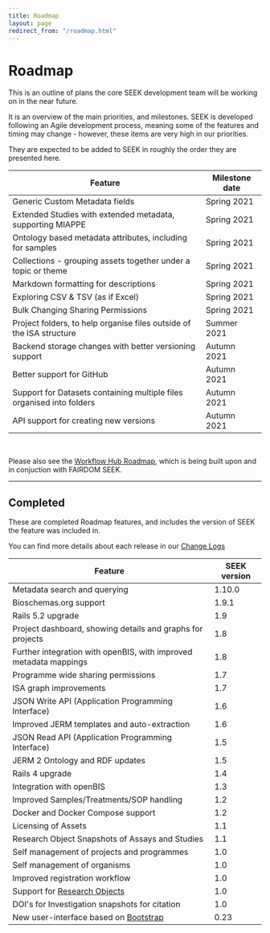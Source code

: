 ```yaml
---
title: Roadmap
layout: page
redirect_from: "/roadmap.html"
---
```


# Roadmap

This is an outline of plans the core SEEK development team will be working on in the near future.

It is an overview of the main priorities, and milestones. SEEK is developed following an Agile development process, meaning some of the features and timing may change - however, these items are very high in our priorities. 

They are expected to be added to SEEK in roughly the order they are presented here.

| Feature | Milestone date |
| --- | --- |
| Generic Custom Metadata fields | Spring 2021  |
| Extended Studies with extended metadata, supporting MIAPPE | Spring 2021 |
| Ontology based metadata attributes, including for samples | Spring 2021 |
| Collections - grouping assets together under a topic or theme | Spring 2021 |
| Markdown formatting for descriptions | Spring 2021 |
| Exploring CSV & TSV (as if Excel) | Spring 2021 |
| Bulk Changing Sharing Permissions | Spring 2021 |
| Project folders, to help organise files outside of the ISA structure | Summer 2021 |
| Backend storage changes with better versioning support | Autumn 2021 |
| Better support for GitHub | Autumn 2021 |
| Support for Datasets containing multiple files organised into folders | Autumn 2021 |
| API support for creating new versions | Autumn 2021 |


<br/>

Please also see the [Workflow Hub Roadmap](https://about.workflowhub.eu/roadmap/), 
which is being built upon and in conjuction with FAIRDOM SEEK.



---


## Completed

These are completed Roadmap features, and includes the version of SEEK the feature was included in.

You can find more details about each release in our [Change Logs](/tech/releases/)


| Feature | SEEK version |
| --- | --- | 
| Metadata search and querying | 1.10.0 |
| Bioschemas.org support | 1.9.1 |
| Rails 5.2 upgrade | 1.9 |
| Project dashboard, showing details and graphs for projects | 1.8  |
| Further integration with openBIS, with improved metadata mappings | 1.8  |
| Programme wide sharing permissions | 1.7  |
| ISA graph improvements | 1.7  |
| JSON Write API (Application Programming Interface) | 1.6  |
| Improved JERM templates and auto-extraction | 1.6 |
| JSON Read API (Application Programming Interface) | 1.5 |
| JERM 2 Ontology and RDF updates | 1.5 |
| Rails 4 upgrade | 1.4 |
| Integration with openBIS | 1.3 |
| Improved Samples/Treatments/SOP handling | 1.2  |
| Docker and Docker Compose support | 1.2 |
| Licensing of Assets | 1.1 |
| Research Object Snapshots of Assays and Studies | 1.1 |
| Self management of projects and programmes | 1.0 |
| Self management of organisms | 1.0 |
| Improved registration workflow | 1.0 |
| Support for [Research Objects](http://www.researchobject.org/) | 1.0 |
| DOI's for Investigation snapshots for citation | 1.0 |
| New user-interface based on [Bootstrap](http://getbootstrap.com) | 0.23 |

